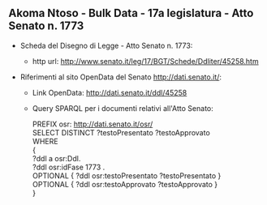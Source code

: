 ## Akoma Ntoso - Bulk Data - 17a legislatura - Atto Senato n. 1773 ##

* Scheda del Disegno di Legge - Atto Senato n. 1773:
	* http url: http://www.senato.it/leg/17/BGT/Schede/Ddliter/45258.htm

* Riferimenti al sito OpenData del Senato http://dati.senato.it/:
	* Link OpenData: http://dati.senato.it/ddl/45258
	* Query SPARQL per i documenti relativi all'Atto Senato:

        PREFIX osr: <http://dati.senato.it/osr/>  
		SELECT DISTINCT ?testoPresentato ?testoApprovato  
		WHERE  
		{  
		    ?ddl a osr:Ddl.  
		    ?ddl osr:idFase 1773 .  
		    OPTIONAL { ?ddl osr:testoPresentato ?testoPresentato }  
		    OPTIONAL { ?ddl osr:testoApprovato ?testoApprovato }  
		}
		